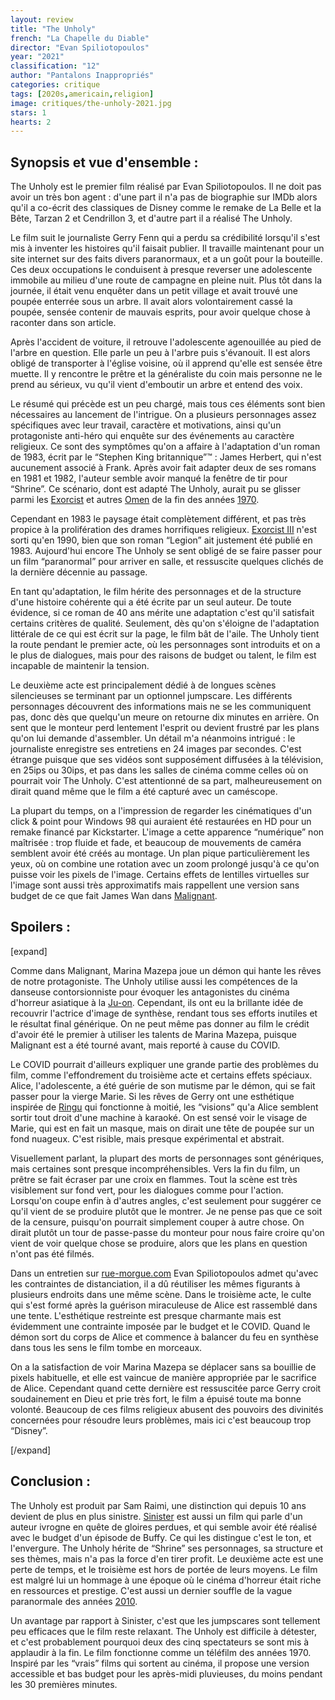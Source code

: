 ```yaml
---
layout: review
title: "The Unholy"
french: "La Chapelle du Diable"
director: "Evan Spiliotopoulos"
year: "2021"
classification: "12"
author: "Pantalons Inappropriés"
categories: critique
tags: [2020s,americain,religion]
image: critiques/the-unholy-2021.jpg
stars: 1
hearts: 2
---
```


## Synopsis et vue d'ensemble :

The Unholy est le premier film réalisé par Evan Spiliotopoulos. Il ne doit pas avoir un très bon agent : d'une part il n'a pas de biographie sur IMDb alors qu'il a co-écrit des classiques de Disney comme le remake de La Belle et la Bête, Tarzan 2 et Cendrillon 3, et d'autre part il a réalisé The Unholy.

Le film suit le journaliste Gerry Fenn qui a perdu sa crédibilité lorsqu'il s'est mis à inventer les histoires qu'il faisait publier. Il travaille maintenant pour un site internet sur des faits divers paranormaux, et a un goût pour la bouteille. Ces deux occupations le conduisent à presque reverser une adolescente immobile au milieu d'une route de campagne en pleine nuit. Plus tôt dans la journée, il était venu enquêter dans un petit village et avait trouvé une poupée enterrée sous un arbre. Il avait alors volontairement cassé la poupée, sensée contenir de mauvais esprits, pour avoir quelque chose à raconter dans son article.

Après l'accident de voiture, il retrouve l'adolescente agenouillée au pied de l'arbre en question. Elle parle un peu à l'arbre puis s'évanouit. Il est alors obligé de transporter à l'église voisine, où il apprend qu'elle est sensée être muette. Il y rencontre le prêtre et la généraliste du coin mais personne ne le prend au sérieux, vu qu'il vient d'emboutir un arbre et entend des voix.

Le résumé qui précède est un peu chargé, mais tous ces éléments sont bien nécessaires au lancement de l'intrigue. On a plusieurs personnages assez spécifiques avec leur travail, caractère et motivations, ainsi qu'un protagoniste anti-héro qui enquête sur des événements au caractère religieux. Ce sont des symptômes qu'on a affaire à l'adaptation d'un roman de 1983, écrit par le “Stephen King britannique”™ : James Herbert, qui n'est aucunement associé à Frank. Après avoir fait adapter deux de ses romans en 1981 et 1982, l'auteur semble avoir manqué la fenêtre de tir pour “Shrine”. Ce scénario, dont est adapté The Unholy, aurait pu se glisser parmi les [Exorcist](#) et autres [Omen](#) de la fin des années [1970](1970s).

Cependant en 1983 le paysage était complètement différent, et pas très propice à la prolifération des drames horrifiques religieux. [Exorcist III](#) n'est sorti qu'en 1990, bien que son roman “Legion” ait justement été publié en 1983. Aujourd'hui encore The Unholy se sent obligé de se faire passer pour un film “paranormal” pour arriver en salle, et ressuscite quelques clichés de la dernière décennie au passage.

En tant qu'adaptation, le film hérite des personnages et de la structure d'une histoire cohérente qui a été écrite par un seul auteur. De toute évidence, si ce roman de 40 ans mérite une adaptation c'est qu'il satisfait certains critères de qualité. Seulement, dès qu'on s'éloigne de l'adaptation littérale de ce qui est écrit sur la page, le film bât de l'aile. The Unholy tient la route pendant le premier acte, où les personnages sont introduits et on a le plus de dialogues, mais pour des raisons de budget ou talent, le film est incapable de maintenir la tension.

Le deuxième acte est principalement dédié à de longues scènes silencieuses se terminant par un optionnel jumpscare. Les différents personnages découvrent des informations mais ne se les communiquent pas, donc dès que quelqu'un meure on retourne dix minutes en arrière. On sent que le monteur perd lentement l'esprit ou devient frustré par les plans qu'on lui demande d'assembler. Un détail m'a néanmoins intrigué : le journaliste enregistre ses entretiens en 24 images par secondes. C'est étrange puisque que ses vidéos sont supposément diffusées à la télévision, en 25ips ou 30ips, et pas dans les salles de cinéma comme celles où on pourrait voir The Unholy. C'est attentionné de sa part, malheureusement on dirait quand même que le film a été capturé avec un caméscope.

La plupart du temps, on a l'impression de regarder les cinématiques d'un click & point pour Windows 98 qui auraient été restaurées en HD pour un remake financé par Kickstarter. L'image a cette apparence “numérique” non maîtrisée : trop fluide et fade, et beaucoup de mouvements de caméra semblent avoir été créés au montage. Un plan pique particulièrement les yeux, où on combine une rotation avec un zoom prolongé jusqu'à ce qu'on puisse voir les pixels de l'image. Certains effets de lentilles virtuelles sur l'image sont aussi très approximatifs mais rappellent une version sans budget de ce que fait James Wan dans [Malignant](malignant-2021).

## Spoilers :

[expand]

Comme dans Malignant, Marina Mazepa joue un démon qui hante les rêves de notre protagoniste. The Unholy utilise aussi les compétences de la danseuse contorsionniste pour évoquer les antagonistes du cinéma d'horreur asiatique à la [Ju-on](#). Cependant, ils ont eu la brillante idée de recouvrir l'actrice d'image de synthèse, rendant tous ses efforts inutiles et le résultat final générique. On ne peut même pas donner au film le crédit d'avoir été le premier à utiliser les talents de Marina Mazepa, puisque Malignant est a été tourné avant, mais reporté à cause du COVID.

Le COVID pourrait d'ailleurs expliquer une grande partie des problèmes du film, comme l'effondrement du troisième acte et certains effets spéciaux. Alice, l'adolescente, a été guérie de son mutisme par le démon, qui se fait passer pour la vierge Marie. Si les rêves de Gerry ont une esthétique inspirée de [Ringu](#) qui fonctionne à moitié, les “visions” qu'a Alice semblent sortir tout droit d'une machine à karaoké. On est sensé voir le visage de Marie, qui est en fait un masque, mais on dirait une tête de poupée sur un fond nuageux. C'est risible, mais presque expérimental et abstrait.

Visuellement parlant, la plupart des morts de personnages sont génériques, mais certaines sont presque incompréhensibles. Vers la fin du film, un prêtre se fait écraser par une croix en flammes. Tout la scène est très visiblement sur fond vert, pour les dialogues comme pour l'action. Lorsqu'on coupe enfin à d'autres angles, c'est seulement pour suggérer ce qu'il vient de se produire plutôt que le montrer. Je ne pense pas que ce soit de la censure, puisqu'on pourrait simplement couper à autre chose. On dirait plutôt un tour de passe-passe du monteur pour nous faire croire qu'on vient de voir quelque chose se produire, alors que les plans en question n'ont pas été filmés.

Dans un entretien sur [rue-morgue.com](https://www.rue-morgue.com/evan-spiliotopoulos-assumes-the-directors-chair-with-the-unholy/) Evan Spiliotopoulos admet qu'avec les contraintes de distanciation, il a dû réutiliser les mêmes figurants à plusieurs endroits dans une même scène. Dans le troisième acte, le culte qui s'est formé après la guérison miraculeuse de Alice est rassemblé dans une tente. L'esthétique restreinte est presque charmante mais est évidemment une contrainte imposée par le budget et le COVID. Quand le démon sort du corps de Alice et commence à balancer du feu en synthèse dans tous les sens le film tombe en morceaux.

On a la satisfaction de voir Marina Mazepa se déplacer sans sa bouillie de pixels habituelle, et elle est vaincue de manière appropriée par le sacrifice de Alice. Cependant quand cette dernière est ressuscitée parce Gerry croit soudainement en Dieu et prie très fort, le film a épuisé toute ma bonne volonté. Beaucoup de ces films religieux abusent des pouvoirs des divinités concernées pour résoudre leurs problèmes, mais ici c'est beaucoup trop “Disney”.

[/expand]

## Conclusion :

The Unholy est produit par Sam Raimi, une distinction qui depuis 10 ans devient de plus en plus sinistre. [Sinister](#) est aussi un film qui parle d'un auteur ivrogne en quête de gloires perdues, et qui semble avoir été réalisé avec le budget d'un épisode de Buffy. Ce qui les distingue c'est le ton, et l'envergure. The Unholy hérite de “Shrine” ses personnages, sa structure et ses thèmes, mais n'a pas la force d'en tirer profit. Le deuxième acte est une perte de temps, et le troisième est hors de portée de leurs moyens. Le film est malgré lui un hommage à une époque où le cinéma d'horreur était riche en ressources et prestige. C'est aussi un dernier souffle de la vague paranormale des années [2010](2010s).

Un avantage par rapport à Sinister, c'est que les jumpscares sont tellement peu efficaces que le film reste relaxant. The Unholy est difficile à détester, et c'est probablement pourquoi deux des cinq spectateurs se sont mis à applaudir à la fin. Le film fonctionne comme un téléfilm des années 1970. Inspiré par les “vrais” films qui sortent au cinéma, il propose une version accessible et bas budget pour les après-midi pluvieuses, du moins pendant les 30 premières minutes.
